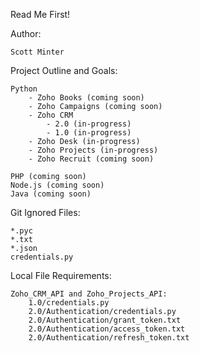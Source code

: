 Read Me First!

Author:

    Scott Minter

Project Outline and Goals:

    Python
        - Zoho Books (coming soon)
        - Zoho Campaigns (coming soon)
        - Zoho CRM
            - 2.0 (in-progress)
            - 1.0 (in-progress)
        - Zoho Desk (in-progress)
        - Zoho Projects (in-progress)
        - Zoho Recruit (coming soon)
    
    PHP (coming soon)
    Node.js (coming soon)
    Java (coming soon)

Git Ignored Files:

    *.pyc
    *.txt
    *.json
    credentials.py

Local File Requirements:

    Zoho_CRM_API and Zoho_Projects_API:
        1.0/credentials.py
        2.0/Authentication/credentials.py
        2.0/Authentication/grant_token.txt
        2.0/Authentication/access_token.txt
        2.0/Authentication/refresh_token.txt